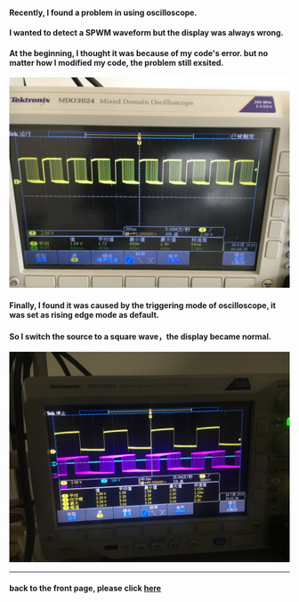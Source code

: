 #### Recently, I found a problem in using oscilloscope.
#### I wanted to detect a SPWM waveform but the display was always wrong.
#### At the beginning, I thought it was because of my code's error. but no matter how I modified my code, the problem still exsited.
![Image](img/20190719waveform1.JPG)
#### Finally, I found it was caused by the triggering mode of oscilloscope, it was set as rising edge mode as default.
#### So I switch the source to a square wave，the display became normal.
![Image](img/20190719waveform2.JPG)


___
#### back to the front page, please click [here](jhruan.github.io) 
